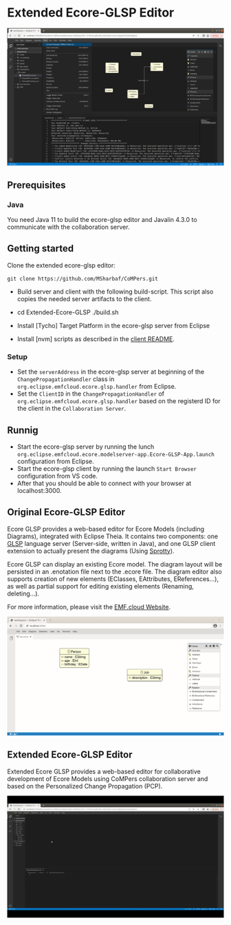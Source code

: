 # Extended Ecore-GLSP Editor

![Extednded Ecore GLSP Example](images/EMFEcoreGLSPUI.png)

## Prerequisites

### Java
You need Java 11 to build the ecore-glsp editor and Javalin 4.3.0 to communicate with the collaboration server.

## Getting started

  Clone the extended ecore-glsp editor:

    git clone https://github.com/MSharbaf/CoMPers.git

  * Build server and client with the following build-script. This script also copies the needed server artifacts to the client.

  - cd Extended-Ecore-GLSP
    ./build.sh

  * Install [Tycho] Target Platform in the ecore-glsp server from Eclipse

  * Install [nvm] scripts as described in the [client README](https://github.com/eclipse-emfcloud/ecore-glsp/blob/master/client/README.md).

### Setup
  * Set the `serverAddress` in the ecore-glsp server at beginning of the `ChangePropagationHandler` class in `org.eclipse.emfcloud.ecore.glsp.handler` from Eclipse.
  * Set the `ClientID` in the `ChangePropagationHandler` of `org.eclipse.emfcloud.ecore.glsp.handler` based on the registerd ID for the client in the `Collaboration Server`. 
  
## Runnig
  * Start the ecore-glsp server by running the lunch `org.eclipse.emfcloud.ecore.modelserver-app.Ecore-GLSP-App.launch` configuration from Eclipse.
  * Start the ecore-glsp client by running the launch `Start Browser` configuration from VS code.
  * After that you should be able to connect with your browser at localhost:3000.



## Original Ecore-GLSP Editor

Ecore GLSP provides a web-based editor for Ecore Models (including Diagrams), integrated with Eclipse Theia. It contains two components: one [GLSP](https://github.com/eclipse-glsp/glsp) language server (Server-side, written in Java), and one GLSP client extension to actually present the diagrams (Using [Sprotty](https://github.com/eclipse/sprotty-theia)). 

Ecore GLSP can display an existing Ecore model. The diagram layout will be persisted in an .enotation file next to the .ecore file. The diagram editor also supports creation of new elements (EClasses, EAttributes, EReferences...), as well as partial support for editing existing elements (Renaming, deleting...).

For more information, please visit the [EMF.cloud Website](https://www.eclipse.org/emfcloud/).

![Ecore GLSP Example](images/diagramanimated.gif)


## Extended Ecore-GLSP Editor

Extended Ecore GLSP provides a web-based editor for collaborative development of Ecore Models using CoMPers collaboration server and based on the Personalized Change Propagation (PCP).

![Extednded Ecore GLSP Example](images/EcoreGLSPEditor.gif)